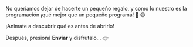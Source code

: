 No queríamos dejar de hacerte un pequeño regalo, y como lo nuestro es la programación ¡qué mejor que un pequeño programa! :gift: :smile:

¡Animate a descubrir qué es antes de abrirlo!

Después, presioná **Enviar** y disfrutalo... :point_right: